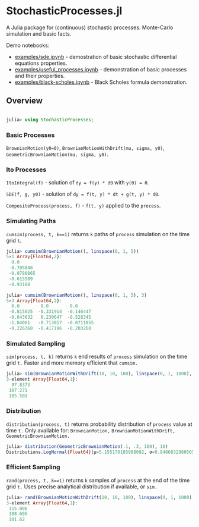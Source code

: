 # StochasticProcesses.jl

A Julia package for (continuous) stochastic processes. Monte-Carlo simulation and basic facts.

Demo notebooks: 
* [examples/sde.ipynb](examples/sde.ipynb) - demostration of basic stochastic differential equations properties.
* [examples/useful_processes.ipynb](examples/useful_processes.ipynb) - demonstration of basic processes and their properties.
* [examples/black-scholes.ipynb](examples/black-scholes.ipynb) - Black Scholes formula demonstration.

## Overview

```julia

julia> using StochasticProcesses;

```

### Basic Processes

`BrownianMotion(y0=0)`, `BrownianMotionWithDrift(mu, sigma, y0)`, `GeometricBrownianMotion(mu, sigma, y0)`.


### Ito Processes

`ItoIntegral(f)` - solution of `dy = f(y) * dB` with `y(0) = 0`.

`SDE(f, g, y0)` - solution of `dy = f(t, y) * dt + g(t, y) * dB`.

`CompositeProcess(process, f)` - `f(t, y)` applied to the `process`.

### Simulating Paths

`cumsim(process, t, k==1)` returns `k` paths of `process` simulation on the time grid `t`.

```julia
julia> cumsim(BrownianMotion(), linspace(0, 1, 5))
5×1 Array{Float64,2}:
  0.0      
 -0.705048 
 -0.0780865
 -0.615589 
 -0.93188  

julia> cumsim(BrownianMotion(), linspace(0, 1, 5), 3)
5×3 Array{Float64,2}:
  0.0        0.0        0.0      
 -0.815025  -0.331914  -0.146447 
 -0.643032   0.230647  -0.528345 
 -1.04061   -0.713817  -0.0711855
 -0.226368  -0.417196  -0.203268
```

### Simulated Sampling

`sim(process, t, k)` returns `k` end results of `process` simulation on the time grid `t.`
Faster and more memory efficient that `cumsim.`

```julia
julia> sim(BrownianMotionWithDrift(10, 10, 100), linspace(0, 1, 1000), 3)
3-element Array{Float64,1}:
  97.8373
 107.271 
 105.589 
 ```
 
### Distribution
 
`distribution(process, t)` returns probability distribution of `process` value at time `t.`
Only available for: `BrownianMotion,` `BrownianMotionWithDrift,` `GeometricBrownianMotion.`

 ```julia
julia> distribution(GeometricBrownianMotion(.1, .3, 100), 10)
Distributions.LogNormal{Float64}(μ=5.155170185988092, σ=0.9486832980505138)
```

### Efficient Sampling

`rand(process, t, k==1)` returns `k` samples of `process` at the end of the time grid `t.`
Uses precise analytical distribution if available, or `sim.`

```julia
julia> rand(BrownianMotionWithDrift(10, 10, 100), linspace(0, 1, 1000), 3)
3-element Array{Float64,1}:
 115.006
 108.605
 101.62 
```
